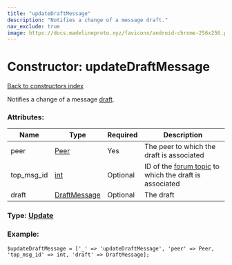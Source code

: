 ```yaml
---
title: "updateDraftMessage"
description: "Notifies a change of a message draft."
nav_exclude: true
image: https://docs.madelineproto.xyz/favicons/android-chrome-256x256.png
---
```

# Constructor: updateDraftMessage  
[Back to constructors index](/API_docs/constructors/index.html)



Notifies a change of a message [draft](https://core.telegram.org/api/drafts).

### Attributes:

| Name     |    Type       | Required | Description |
|----------|---------------|----------|-------------|
|peer|[Peer](/API_docs/types/Peer.html) | Yes|The peer to which the draft is associated|
|top\_msg\_id|[int](/API_docs/types/int.html) | Optional|ID of the [forum topic](https://core.telegram.org/api/forum#forum-topics) to which the draft is associated|
|draft|[DraftMessage](/API_docs/types/DraftMessage.html) | Optional|The draft|



### Type: [Update](/API_docs/types/Update.html)


### Example:

```
$updateDraftMessage = ['_' => 'updateDraftMessage', 'peer' => Peer, 'top_msg_id' => int, 'draft' => DraftMessage];
```  

